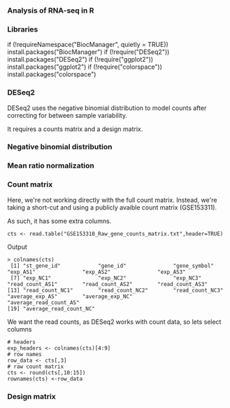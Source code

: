 ### Analysis of RNA-seq in R

### Libraries
if (!requireNamespace("BiocManager", quietly = TRUE)) install.packages("BiocManager")
if (!require("DESeq2")) install.packages("DESeq2")
if (!require("ggplot2")) install.packages("ggplot2")
if (!require("colorspace")) install.packages("colorspace")

### DESeq2
DESeq2 uses the negative binomial distribution to model counts after correcting for between sample variability. 

It requires a counts matrix and a design matrix. 

### Negative binomial distribution


### Mean ratio normalization 


### Count matrix
Here, we're not working directly with the full count matrix. Instead, we're taking a short-cut and using a publicly avaible count matrix (GSE153311).

As such, it has some extra columns. 
```
cts <- read.table("GSE153310_Raw_gene_counts_matrix.txt",header=TRUE)
```
Output
```
> colnames(cts)
 [1] "st_gene_id"            "gene_id"               "gene_symbol"           "exp_AS1"               "exp_AS2"               "exp_AS3"              
 [7] "exp_NC1"               "exp_NC2"               "exp_NC3"               "read_count_AS1"        "read_count_AS2"        "read_count_AS3"       
[13] "read_count_NC1"        "read_count_NC2"        "read_count_NC3"        "average_exp_AS"        "average_exp_NC"        "average_read_count_AS"
[19] "average_read_count_NC"
```
We want the read counts, as DESeq2 works with count data, so lets select columns
```
# headers 
exp_headers <- colnames(cts)[4:9]
# row names
row_data <- cts[,3]
# raw count matrix
cts <- round(cts[,10:15])
rownames(cts) <-row_data
```
### Design matrix 
